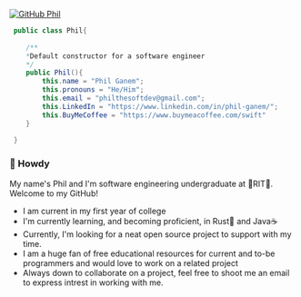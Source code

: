 [![GitHub Phil](https://img.shields.io/github/followers/SwiftWindz?label=follow&style=social)](https://github.com/SwiftWindz)
```java
 public class Phil{
 
 	/**
	*Default constructor for a software engineer
	*/
	public Phil(){
 		this.name = "Phil Ganem";
		this.pronouns = "He/Him";
		this.email = "philthesoftdev@gmail.com";
		this.LinkedIn = "https://www.linkedin.com/in/phil-ganem/";
 		this.BuyMeCoffee = "https://www.buymeacoffee.com/swift"
	}
 
 }
 ```
### 🤠 Howdy 
My name's Phil and I'm software engineering undergraduate at 🐯RIT🐯. Welcome to my GitHub!
- I am current in my first year of college
- I'm currently learning, and becoming proficient, in Rust🦀 and Java☕
- Currently, I'm looking for a neat open source project to support with my time.
- I am a huge fan of free educational resources for current and to-be programmers and would love to work on a related project
- Always down to collaborate on a project, feel free to shoot me an email to express intrest in working with me.

<!--
**SwiftWindz/SwiftWindz** is a ✨ _special_ ✨ repository because its `README.md` (this file) appears on your GitHub profile.
